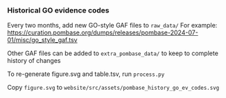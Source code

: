 ### Historical GO evidence codes

Every two months, add new GO-style GAF files to `raw_data/`
For example: https://curation.pombase.org/dumps/releases/pombase-2024-07-01/misc/go_style_gaf.tsv

Other GAF files can be added to `extra_pombase_data/` to keep to
complete history of changes

To re-generate figure.svg and table.tsv, run `process.py`

Copy `figure.svg` to `website/src/assets/pombase_history_go_ev_codes.svg`
